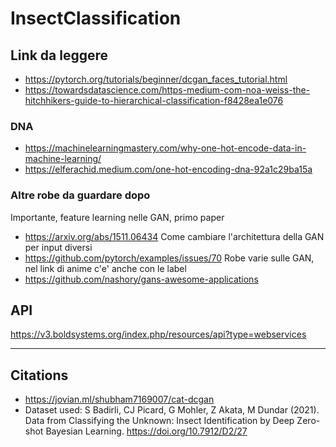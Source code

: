 # InsectClassification

## Link da leggere 
- https://pytorch.org/tutorials/beginner/dcgan_faces_tutorial.html
- https://towardsdatascience.com/https-medium-com-noa-weiss-the-hitchhikers-guide-to-hierarchical-classification-f8428ea1e076
### DNA
- https://machinelearningmastery.com/why-one-hot-encode-data-in-machine-learning/
- https://elferachid.medium.com/one-hot-encoding-dna-92a1c29ba15a
### Altre robe da guardare dopo 
Importante, feature learning nelle GAN, primo paper
- https://arxiv.org/abs/1511.06434
Come cambiare l'architettura della GAN per input diversi
- https://github.com/pytorch/examples/issues/70
Robe varie sulle GAN, nel link di anime c'e' anche con le label
- https://github.com/nashory/gans-awesome-applications
## API
https://v3.boldsystems.org/index.php/resources/api?type=webservices

---
## Citations
- https://jovian.ml/shubham7169007/cat-dcgan
- Dataset used: S Badirli, CJ Picard, G Mohler, Z Akata, M Dundar (2021). Data from Classifying the Unknown: Insect Identification by Deep Zero-shot Bayesian Learning. https://doi.org/10.7912/D2/27
